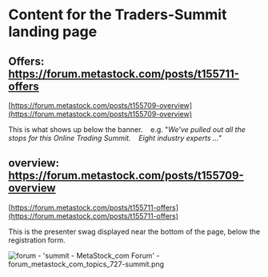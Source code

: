 # Content for the Traders-Summit landing page

## Offers: https://forum.metastock.com/posts/t155711-offers

[https://forum.metastock.com/posts/t155709-overview](https://forum.metastock.com/posts/t155709-overview)

This is what shows up below the banner.    e.g. "*We've pulled out all the stops for this Online Trading Summit.    Eight industry experts ..."*

## overview: https://forum.metastock.com/posts/t155709-overview

[https://forum.metastock.com/posts/t155711-offers](https://forum.metastock.com/posts/t155711-offers)

This is the presenter swag displayed near the bottom of the page, below the registration form.

![forum - 'summit - MetaStock_com Forum' - forum_metastock_com_topics_727-summit.png](https://raw.githubusercontent.com/llihak/Gregs-Forum-Code/master/web%20content/mktg/summit/forum%20-%20'summit%20-%20MetaStock_com%20Forum'%20-%20forum_metastock_com_topics_727-summit.png)